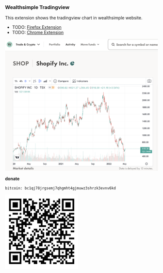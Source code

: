 ### Wealthsimple Tradingview

This extension shows the tradingview chart in wealthsimple website.

- TODO: [Firefox Extension]()
- TODO: [Chrome Extension]()


![(wealthsimple tradingview)%](./assets/readme.png)

<b>donate</b>
<p>

```
bitcoin: bc1qj78jrgsemj7qhgmht4gjmuwz3shrzk3evnv6kd
```
<img src="./assets/bc1qj78jrgsemj7qhgmht4gjmuwz3shrzk3evnv6kd.jpg" alt="bc1qj78jrgsemj7qhgmht4gjmuwz3shrzk3evnv6kd" title="Donate to bc1qj78jrgsemj7qhgmht4gjmuwz3shrzk3evnv6kd" width="240px" border="0" />
</summary>

</p>
